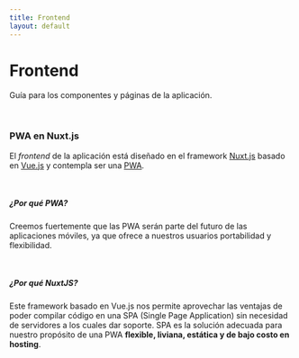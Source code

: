 ```yaml
---
title: Frontend
layout: default
---
```


# Frontend

Guía para los componentes y páginas de la aplicación.

<br>

### PWA en Nuxt.js

El _frontend_ de la aplicación está diseñado en el framework [Nuxt.js](https://nuxtjs.org/) basado en [Vue.js](https://vuejs.org/) y contempla ser una [PWA](https://es.wikipedia.org/wiki/Aplicaci%C3%B3n_web_progresiva).

<br>

##### ¿Por qué PWA?

Creemos fuertemente que las PWA serán parte del futuro de las aplicaciones móviles, ya que ofrece a nuestros usuarios portabilidad y flexibilidad.

<br>

##### ¿Por qué NuxtJS?

Este framework basado en Vue.js nos permite aprovechar las ventajas de poder compilar código en una SPA (Single Page Application) sin necesidad de servidores a los cuales dar soporte. SPA es la solución adecuada para nuestro propósito de una PWA **flexible, liviana, estática y de bajo costo en hosting**.